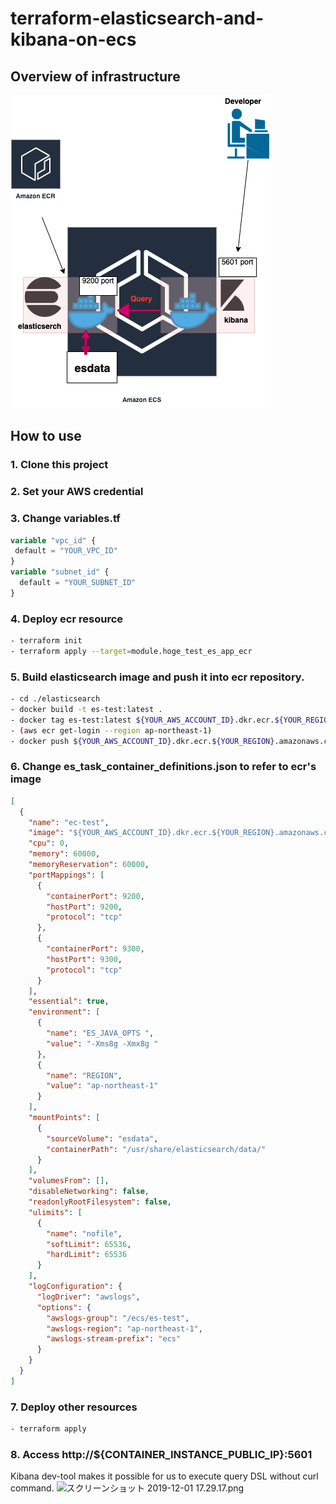 # terraform-elasticsearch-and-kibana-on-ecs
## Overview of infrastructure
![infra](./images/overview_of_infra.png)

## How to use
### 1. Clone this project
### 2. Set your AWS credential
### 3. Change variables.tf
```hcl:variables.tf
variable "vpc_id" {
 default = "YOUR_VPC_ID"
}
variable "subnet_id" {
  default = "YOUR_SUBNET_ID"
}
```
### 4. Deploy ecr resource
```sh
- terraform init
- terraform apply --target=module.hoge_test_es_app_ecr
```
### 5. Build elasticsearch image and push it into ecr repository.

```sh
- cd ./elasticsearch
- docker build -t es-test:latest .
- docker tag es-test:latest ${YOUR_AWS_ACCOUNT_ID}.dkr.ecr.${YOUR_REGION}.amazonaws.com/es-test:latest
- (aws ecr get-login --region ap-northeast-1)
- docker push ${YOUR_AWS_ACCOUNT_ID}.dkr.ecr.${YOUR_REGION}.amazonaws.com/es-test:latest
```
### 6. Change es_task_container_definitions.json to refer to ecr's image
```json:es_task_container_definitions.json
[
  {
    "name": "ec-test",
    "image": "${YOUR_AWS_ACCOUNT_ID}.dkr.ecr.${YOUR_REGION}.amazonaws.com/es-test:latest",
    "cpu": 0,
    "memory": 60000,
    "memoryReservation": 60000,
    "portMappings": [
      {
        "containerPort": 9200,
        "hostPort": 9200,
        "protocol": "tcp"
      },
      {
        "containerPort": 9300,
        "hostPort": 9300,
        "protocol": "tcp"
      }
    ],
    "essential": true,
    "environment": [
      {
        "name": "ES_JAVA_OPTS ",
        "value": "-Xms8g -Xmx8g "
      },
      {
        "name": "REGION",
        "value": "ap-northeast-1"
      }
    ],
    "mountPoints": [
      {
        "sourceVolume": "esdata",
        "containerPath": "/usr/share/elasticsearch/data/"
      }
    ],
    "volumesFrom": [],
    "disableNetworking": false,
    "readonlyRootFilesystem": false,
    "ulimits": [
      {
        "name": "nofile",
        "softLimit": 65536,
        "hardLimit": 65536
      }
    ],
    "logConfiguration": {
      "logDriver": "awslogs",
      "options": {
        "awslogs-group": "/ecs/es-test",
        "awslogs-region": "ap-northeast-1",
        "awslogs-stream-prefix": "ecs"
      }
    }
  }
]
```
### 7. Deploy other resources
```sh
- terraform apply
```
### 8. Access http://${CONTAINER_INSTANCE_PUBLIC_IP}:5601 
Kibana dev-tool makes it possible for us to execute query DSL without curl command.
<img width="735" alt="スクリーンショット 2019-12-01 17.29.17.png" src="https://qiita-image-store.s3.ap-northeast-1.amazonaws.com/0/321850/5cd4af86-5542-b6d0-378c-c1e17e2020a7.png">
